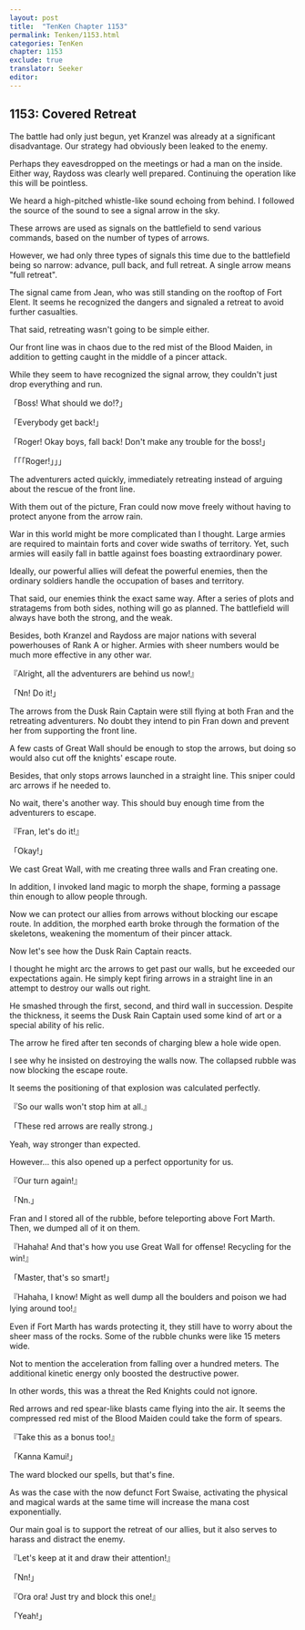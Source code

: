 ```yaml
---
layout: post
title:  "TenKen Chapter 1153"
permalink: Tenken/1153.html
categories: TenKen
chapter: 1153
exclude: true
translator: Seeker
editor: 
---
```

<h2>1153: Covered Retreat</h2>

The battle had only just begun, yet Kranzel was already at a significant disadvantage. Our strategy had obviously been leaked to the enemy.

Perhaps they eavesdropped on the meetings or had a man on the inside. Either way, Raydoss was clearly well prepared. Continuing the operation like this will be pointless.

We heard a high-pitched whistle-like sound echoing from behind. I followed the source of the sound to see a signal arrow in the sky.

These arrows are used as signals on the battlefield to send various commands, based on the number of types of arrows.

However, we had only three types of signals this time due to the battlefield being so narrow: advance, pull back, and full retreat. A single arrow means "full retreat".

The signal came from Jean, who was still standing on the rooftop of Fort Elent. It seems he recognized the dangers and signaled a retreat to avoid further casualties.

That said, retreating wasn't going to be simple either.

Our front line was in chaos due to the red mist of the Blood Maiden, in addition to getting caught in the middle of a pincer attack.

While they seem to have recognized the signal arrow, they couldn't just drop everything and run.

「Boss! What should we do!?」

「Everybody get back!」

「Roger! Okay boys, fall back! Don't make any trouble for the boss!」

「「「Roger!」」」

The adventurers acted quickly, immediately retreating instead of arguing about the rescue of the front line.

With them out of the picture, Fran could now move freely without having to protect anyone from the arrow rain.

War in this world might be more complicated than I thought. Large armies are required to maintain forts and cover wide swaths of territory. Yet, such armies will easily fall in battle against foes boasting extraordinary power.

Ideally, our powerful allies will defeat the powerful enemies, then the ordinary soldiers handle the occupation of bases and territory.

That said, our enemies think the exact same way. After a series of plots and stratagems from both sides, nothing will go as planned. The battlefield will always have both the strong, and the weak.

Besides, both Kranzel and Raydoss are major nations with several powerhouses of Rank A or higher. Armies with sheer numbers would be much more effective in any other war.

『Alright, all the adventurers are behind us now!』

「Nn! Do it!」

The arrows from the Dusk Rain Captain were still flying at both Fran and the retreating adventurers. No doubt they intend to pin Fran down and prevent her from supporting the front line.

A few casts of Great Wall should be enough to stop the arrows, but doing so would also cut off the knights' escape route.

Besides, that only stops arrows launched in a straight line. This sniper could arc arrows if he needed to.

No wait, there's another way. This should buy enough time from the adventurers to escape.

『Fran, let's do it!』

「Okay!」

We cast Great Wall, with me creating three walls and Fran creating one.

In addition, I invoked land magic to morph the shape, forming a passage thin enough to allow people through.

Now we can protect our allies from arrows without blocking our escape route. In addition, the morphed earth broke through the formation of the skeletons, weakening the momentum of their pincer attack.

Now let's see how the Dusk Rain Captain reacts.

I thought he might arc the arrows to get past our walls, but he exceeded our expectations again. He simply kept firing arrows in a straight line in an attempt to destroy our walls out right.

He smashed through the first, second, and third wall in succession. Despite the thickness, it seems the Dusk Rain Captain used some kind of art or a special ability of his relic.

The arrow he fired after ten seconds of charging blew a hole wide open.

I see why he insisted on destroying the walls now. The collapsed rubble was now blocking the escape route.

It seems the positioning of that explosion was calculated perfectly.

『So our walls won't stop him at all.』

「These red arrows are really strong.」

Yeah, way stronger than expected.

However... this also opened up a perfect opportunity for us.

『Our turn again!』

「Nn.」

Fran and I stored all of the rubble, before teleporting above Fort Marth. Then, we dumped all of it on them.

『Hahaha! And that's how you use Great Wall for offense! Recycling for the win!』

「Master, that's so smart!」

『Hahaha, I know! Might as well dump all the boulders and poison we had lying around too!』

Even if Fort Marth has wards protecting it, they still have to worry about the sheer mass of the rocks. Some of the rubble chunks were like 15 meters wide.

Not to mention the acceleration from falling over a hundred meters. The additional kinetic energy only boosted the destructive power.

In other words, this was a threat the Red Knights could not ignore.

Red arrows and red spear-like blasts came flying into the air. It seems the compressed red mist of the Blood Maiden could take the form of spears.

『Take this as a bonus too!』

「Kanna Kamui!」

The ward blocked our spells, but that's fine.

As was the case with the now defunct Fort Swaise, activating the physical and magical wards at the same time will increase the mana cost exponentially.

Our main goal is to support the retreat of our allies, but it also serves to harass and distract the enemy.

『Let's keep at it and draw their attention!』

「Nn!」

『Ora ora! Just try and block this one!』

「Yeah!」



